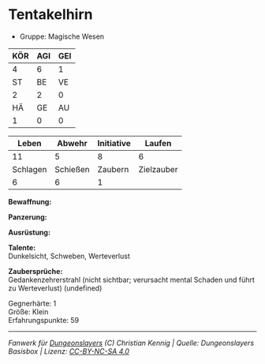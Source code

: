 # Tentakelhirn  
- Gruppe: Magische Wesen  

| KÖR | AGI | GEI |  
| --- | --- | --- |  
| 4   | 6   | 1   |
| ST  | BE  | VE  |  
| 2   | 2   | 0   |
| HÄ  | GE  | AU  |  
| 1   | 0   | 0   |


| Leben    | Abwehr   | Initiative | Laufen     |
| -------- | -------- | ---------- | ---------- |
| 11       | 5        | 8          | 6          |
| Schlagen | Schießen | Zaubern    | Zielzauber |
| 6        | 6        | 1          |            |

**Bewaffnung:**  


**Panzerung:**  


**Ausrüstung:**  


**Talente:**  
Dunkelsicht, Schweben, Werteverlust

**Zaubersprüche:**  
Gedankenzehrerstrahl (nicht sichtbar; verursacht mental Schaden und führt zu Werteverlust) (undefined)

Gegnerhärte: 1  
Größe: Klein  
Erfahrungspunkte: 59  



___
*Fanwerk für [Dungeonslayers](https://www.dungeonslayers.net/) (C) Christian Kennig | Quelle: Dungeonslayers Basisbox | Lizenz: [CC-BY-NC-SA 4.0](https://creativecommons.org/licenses/by-nc-sa/4.0/deed.de)*